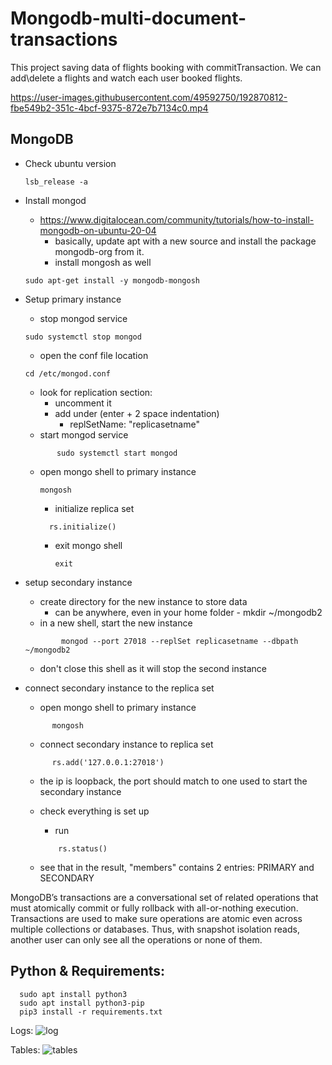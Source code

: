 # Mongodb-multi-document-transactions  
  This project saving data of flights booking with commitTransaction.
  We can add\delete a flights and watch each user booked flights.

https://user-images.githubusercontent.com/49592750/192870812-fbe549b2-351c-4bcf-9375-872e7b7134c0.mp4

 ## MongoDB 
- Check ubuntu version 
  ```
  lsb_release -a
  ```
  
- Install mongod
	- https://www.digitalocean.com/community/tutorials/how-to-install-mongodb-on-ubuntu-20-04
		- basically, update apt with a new source and install the package mongodb-org from it.
		- install mongosh as well
		
    ```
    sudo apt-get install -y mongodb-mongosh
    ```
- Setup primary instance
	- stop mongod service
		
    ```
    sudo systemctl stop mongod
    ```
    
	- open the conf file location 
    
    ```
    cd /etc/mongod.conf
    ```
    
	- look for replication section:
		- uncomment it
		- add under (enter + 2 space indentation)
			- replSetName: "replicasetname"
	- start mongod service
  
  ```
		 sudo systemctl start mongod
  ```
	
  - open mongo shell to primary instance
  
    ```
    mongosh
    ```
	- initialize replica set
		
    ```
      rs.initialize()
    ```
    
	- exit mongo shell
		  
      ```
      exit
      ```
- setup secondary instance
	- create directory for the new instance to store data
		- can be anywhere, even in your home folder
			  - mkdir ~/mongodb2
	- in a new shell, start the new instance
  
  ```
		  mongod --port 27018 --replSet replicasetname --dbpath ~/mongodb2
  ```
  
  - don't close this shell as it will stop the second instance

- connect secondary instance to the replica set
	- open mongo shell to primary instance
	
  ```
        mongosh
  ```
	- connect secondary instance to replica set
	
  ```
        rs.add('127.0.0.1:27018')
  ```
  
	- the ip is loopback, the port should match to one used to start the secondary instance
	- check everything is set up
		- run 
      
      ```
          rs.status()
      ```
		
    - see that in the result, "members" contains 2 entries: PRIMARY and SECONDARY

MongoDB’s transactions are a conversational set of related operations that must atomically commit or fully rollback 
with all-or-nothing execution.
Transactions are used to make sure operations are atomic even across multiple collections or databases.
Thus, with snapshot isolation reads, 
another user can only see all the operations or none of them.

## Python & Requirements:
      sudo apt install python3
      sudo apt install python3-pip
      pip3 install -r requirements.txt 
      
Logs:
![log](https://user-images.githubusercontent.com/49592750/192871200-63fef5b8-b247-4408-b960-feb666922d95.jpg)

Tables:
![tables](https://user-images.githubusercontent.com/49592750/192871622-127707ce-2191-43f1-adc8-180092f104eb.jpg)



